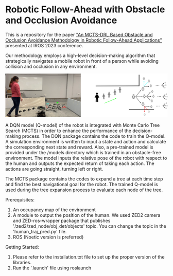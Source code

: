 # Robotic Follow-Ahead with Obstacle and Occlusion Avoidance
This is a repository for the paper ["An MCTS-DRL Based Obstacle and Occlusion Avoidance Methodology in Robotic Follow-Ahead Applications"](https://arxiv.org/pdf/2309.16884.pdf) presented at IROS 2023 conference. 


Our methodology employs a high-level decision-making algorithm that strategically navigates a mobile robot in front of a person while 
avoiding collision and occlusion in any environment.

![alt text](images/Abstract-image.png)


A DQN model (Q-model) of the robot is integrated with Monte Carlo Tree Search (MCTS) in order to enhance the performance of the decision-making process. 
The DQN package contains the code to train the Q-model. A simulation environment is written to input a state and action and calculate the corresponding next state and reward. Also, a pre-trained model is provided under the /models directory which is trained in an obstacle-free environment. The model inputs the relative pose of the robot with respect to the human and outputs the expected return of taking each action. The actions are going straight, turning left or right.

The MCTS package contains the codes to expand a tree at each time step and find the best navigational goal for the robot. The trained Q-model is used during the tree expansion process to evaluate each node of the tree.

Prerequisites:
1. An occupancy map of the environment
2. A module to output the position of the human. We used ZED2 camera and ZED-ros-wrapper package that publishes '/zed2/zed_node/obj_det/objects' topic. You can change the topic in the 'human_traj_pred.py' file.
3. ROS (Noetic version is preferred)

Getting Started:
1. Please refer to the installation.txt file to set up the proper version of the libraries.
2. Run the '.launch' file using roslaunch 


